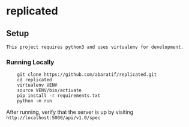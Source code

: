 # replicated

## Setup

    This project requires python3 and uses virtualenv for development.

### Running Locally
```
    git clone https://github.com/abaratif/replicated.git
    cd replicated
    virtualenv VENV
    source VENV/bin/activate
    pip install -r requirements.txt
    python -m run
```

After running, verify that the server is up by visiting ``` http://localhost:5000/api/v1.0/spec ```
